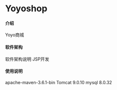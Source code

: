 # Yoyoshop

#### 介绍
Yoyo商城

#### 软件架构
软件架构说明
JSP开发

#### 使用说明
apache-maven-3.6.1-bin
Tomcat 9.0.10
mysql 8.0.32


